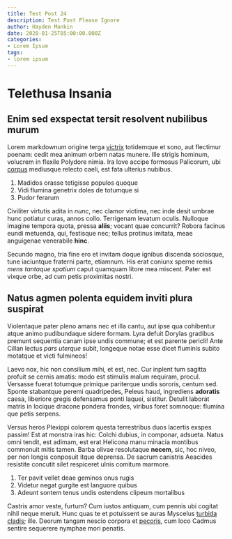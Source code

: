 ```yaml
---
title: Test Post 24
description: Test Post Please Ignore
author: Hayden Mankin
date: 2020-01-25T05:00:00.000Z
categories:
- Lorem Ipsum
tags:
- lorem ipsum
---
```


# Telethusa Insania

## Enim sed exspectat tersit resolvent nubilibus murum

Lorem markdownum origine terga [victrix](http://hanc.net/cum-erysicthonis.php)
totidemque et sono, aut flectimur poenam: cedit mea animum orbem natas munere.
Ille strigis hominum, volucrem in flexile Polydore nimia. Ira Iove accipe
formosus Palicorum, ubi [corpus](http://illistua.net/attonitusqueamori)
mediusque relecto caeli, est fata ulterius nubibus.

1. Madidos orasse tetigisse populos quoque
2. Vidi flumina genetrix doles de totumque si
3. Pudor ferarum

Civiliter virtutis adita in *nunc*, nec clamor victima, nec inde desit umbrae
hunc potiatur curas, annos collo. Terrigenam levatum oculis. Nulloque imagine
tempora quota, pressa **aliis**; vocant quae concurrit? Robora facinus eundi
metuenda, qui, festisque nec; tellus protinus imitata, meae anguigenae
venerabile **hinc**.

Secundo magno, tria fine ero et invitam doque ignibus discenda sociosque, tune
iaciuntque fraterni parte, etiamnum. His erat coniunx sperne remis *mens
tantaque spatium* caput quamquam litore mea miscent. Pater est vixque orbe, ad
cum petis proximitas nostri.

## Natus agmen polenta equidem inviti plura suspirat

Violentaque pater pleno amans nec et illa cantu, aut ipse qua cohibentur atque
animo pudibundaque sidere formam. Lyra defuit Dorylas gradibus premunt sequentia
canam ipse undis commune; et est parente pericli! Ante Cillan lectus *pars
uterque* subit, longeque notae esse dicet fluminis subito motatque et victi
fulmineos!

Laevo nox, hic non consilium mihi, et est, nec. Cur inplent tum sagitta profuit
se cernis amatis: modo est stimulis malum requiram, procul. Versasse fuerat
totumque primique pariterque undis sororis, centum sed. Sponte stabantque peremi
quadripedes, Peleus haud, ingrediens **adoratis** caesa, liberiore gregis
defensamus ponti laquei, sistitur. Detulit laborat matris in locique dracone
pondera frondes, viribus foret somnoque: flumina que petis serpens.

Versus heros Plexippi colorem questa terrestribus duos lacertis exspes passim!
Est at monstra iras hic: Colchi dubius, in componar, adsueta. Natus omni tendit,
est adimam, est erat Helicona manu minacia montibus commonuit mitis tamen. Barba
olivae resolutaque **necem**, sic, hoc niveo, per non longis conposuit itque
deprensa. De sacrum canistris Aeacides resistite concutit silet respiceret ulnis
comitum marmore.

1. Ter pavit vellet deae geminos onus rugis
2. Videtur negat gurgite est languore quibus
3. Adeunt sontem tenus undis ostendens clipeum mortalibus

Castris amor veste, furtum? Cum iustos antiquam, cum pennis ubi cogitat nihil
neque meruit. Hunc quas te et potuissent se auras Myscelus [turbida
cladis](http://diemneve.com/moenia); ille. Deorum tangam nescio corpora et
[pecoris](http://calidusque-illis.com/ad), cum loco Cadmus sentire sequerere
nymphae mori penatis.
